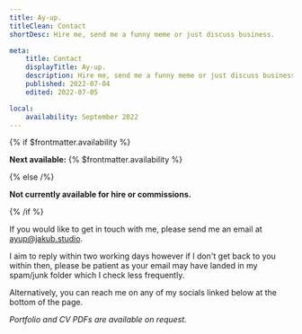 ```yaml
---
title: Ay-up.
titleClean: Contact
shortDesc: Hire me, send me a funny meme or just discuss business.

meta:
    title: Contact
    displayTitle: Ay-up.
    description: Hire me, send me a funny meme or just discuss business.
    published: 2022-07-04
    edited: 2022-07-05

local:
    availability: September 2022
---
```


{% if $frontmatter.availability %}

**Next available:** {% $frontmatter.availability %}

{% else /%}

**Not currently available for hire or commissions.**

{% /if %}

If you would like to get in touch with me, please send me an email at [ayup@jakub.studio](mailto:ayup@jakub.studio).

I aim to reply within two working days however if I don't get back to you within then, please be patient as your email may have landed in my spam/junk folder which I check less frequently.

Alternatively, you can reach me on any of my socials linked below at the bottom of the page.

_Portfolio and CV PDFs are available on request._
